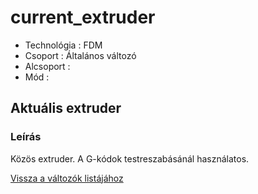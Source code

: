 # current\_extruder

* Technológia :  FDM
* Csoport : Általános változó
* Alcsoport : 
* Mód :

## Aktuális extruder

### Leírás

Közös extruder. A G-kódok testreszabásánál használatos.

[Vissza a változók listájához](../../variable_list)

